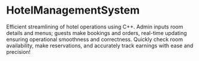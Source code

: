 # HotelManagementSystem
Efficient streamlining of hotel operations using C++. Admin inputs room details and menus; guests make bookings and orders, real-time updating ensuring operational smoothness and correctness. Quickly check room availability, make reservations, and accurately track earnings with ease and precision!
